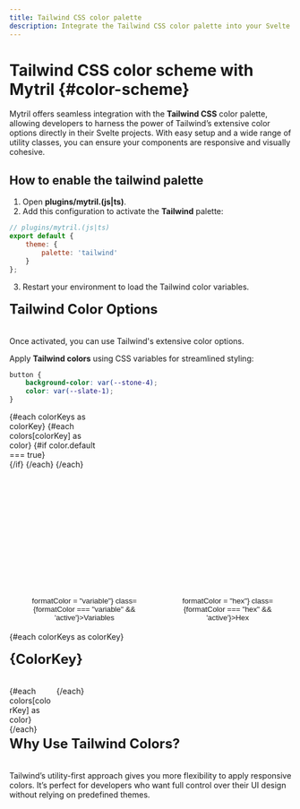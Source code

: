 ```yaml
---
title: Tailwind CSS color palette
description: Integrate the Tailwind CSS color palette into your Svelte project with Mytril. Learn how to configure and apply responsive Tailwind colors using Mytril’s theme system.
---
```


<script lang="ts">
    import Color from "../modules/color.svelte";
    import ColorSummary from "../modules/color-summary.svelte";
    import { colors } from "../modules/colors.js";
    

    let formatColor = "variable"
    const colorKeys = Object.keys(colors);
</script>

# Tailwind CSS color scheme with Mytril {#color-scheme}

Mytril offers seamless integration with the **Tailwind CSS** color palette, allowing developers to harness the power of Tailwind’s extensive color options directly in their Svelte projects. With easy setup and a wide range of utility classes, you can ensure your components are responsive and visually cohesive.

## How to enable the tailwind palette

1. Open **plugins/mytril.(js|ts)**.
2. Add this configuration to activate the **Tailwind** palette:

```javascript
// plugins/mytril.(js|ts)
export default {
	theme: {
		palette: 'tailwind'
	}
};
```

3. Restart your environment to load the Tailwind color variables.

### Tailwind Color Options

Once activated, you can use Tailwind's extensive color options.

Apply **Tailwind colors** using CSS variables for streamlined styling:

```css
button {
	background-color: var(--stone-4);
	color: var(--slate-1);
}
```

<ul>
    {#each colorKeys as colorKey}
        {#each colors[colorKey] as color}
            {#if color.default === true}
                <li>
                    <ColorSummary name={colorKey} color={color}/>
                </li>
            {/if}
        {/each}
    {/each}
</ul>

<div class="select-format">
    <button on:click={() => formatColor = "variable"} class={formatColor === "variable" && 'active'}>Variables</button>
    <button on:click={() => formatColor = "hex"} class={formatColor === "hex" && 'active'}>Hex</button>
</div>

{#each colorKeys as colorKey}

<h3 id={colorKey}>{colorKey}</h3>
<section class="wrapper-colors">
{#each colors[colorKey] as color}
<Color color={color} format={formatColor}/>
{/each}
</section>
{/each}

### Why use Tailwind colors?

Tailwind’s utility-first approach gives you more flexibility to apply responsive colors. It’s perfect for developers who want full control over their UI design without relying on predefined themes.

<style lang="postcss">

ul {
    height: 300px;
    column-count: 3;
    column-gap: 4px;
    column-fill: auto;

    list-style: none;
    margin-bottom: 26px;
    margin-top: 0;
    padding: 0;
    border-bottom: 1px solid var(--c-divider);

    & li {
        list-style: none;
        margin-top: 0;
        margin-bottom: 0;

        &:before {
            display: none;
        }
    }

    & > li+li {
        margin-top: 0.25em;
    }
}

    .select-format {
        display: flex;
        width: 100%;
        margin-top: 0.5rem;

        button {
            border: 1px solid var(--c-text-1);
            color: var(--c-text);
            border-radius: 1rem;
            padding: 0.25rem 1rem;
            background-color: transparent;
            cursor: pointer;

            &.active {
                border: 1px solid var(--c-primary);
                background-color: var(--c-primary);
            }

            &:first-child {
                margin-left: auto;
            }
            &:last-child {
                margin-left: 0.5rem;
            }
        }
    }

    h3 {
        text-transform: capitalize;
        font-weight: 700;
        line-height: 1.5;
        margin-bottom: 5vw;
        padding: 2vw 0;
        font-size: 20px;

         @media (min-width: 544px) {
            padding: 0;
            margin: 0 0 30px;
            font-size: 24px;
         }
    }

    .wrapper-colors {
        display: grid;
        grid-template-rows: 1fr;
        gap: 0.5rem;

       @media (min-width: 544px) {
            grid-template-columns: repeat(5, calc(100% / 5 - 0.5rem));
       }

        @media (min-width: 748px) {
            grid-template-columns: repeat(6, calc((100% / 6 - 0.5rem)));
       }
    }
</style>
